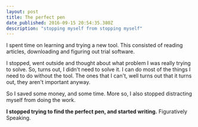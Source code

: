 ```yaml
---
layout: post
title: The perfect pen
date_published: 2016-09-15 20:54:35.380Z
description: "stopping myself from stopping myself"
---
```


I spent time on learning and trying a new tool. This consisted of reading articles, downloading and figuring out trial software. 

I stopped, went outside and thought about what problem I was really trying to solve. So, turns out, I didn't need to solve it. I can do most of the things I need to do without the tool. The ones that I can't, well turns out that it turns out, they aren't important anyway. 

So I saved some money, and some time. More so, I also stopped distracting myself from doing the work.

**I stopped trying to find the perfect pen, and started writing.** Figuratively Speaking. 


